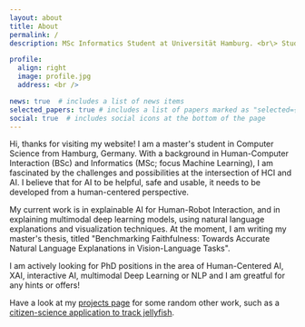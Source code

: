 ```yaml
---
layout: about
title: About
permalink: /
description: MSc Informatics Student at Universität Hamburg. <br\> Student Research Assistant, <a href="https://www.inf.uni-hamburg.de/en/inst/ab/wtm">Knowledge Technology Group<\a>

profile:
  align: right
  image: profile.jpg
  address: <br />

news: true  # includes a list of news items
selected_papers: true # includes a list of papers marked as "selected={true}"
social: true  # includes social icons at the bottom of the page
---
```


Hi, thanks for visiting my website! I am a master's student in Computer Science from Hamburg, Germany. With a background in Human-Computer Interaction (BSc) and Informatics (MSc; focus Machine Learning), I am fascinated by the challenges and possibilities at the intersection of HCI and AI. I believe that for AI to be helpful, safe and usable, it needs to be developed from a human-centered perspective.

My current work is in explainable AI for Human-Robot Interaction, and in explaining multimodal deep learning models, using natural language explanations and visualization techniques. At the moment, I am writing my master's thesis, titled "Benchmarking Faithfulness: Towards Accurate Natural Language Explanations in Vision-Language Tasks".

I am actively looking for PhD positions in the area of Human-Centered AI, XAI, interactive AI, multimodal Deep Learning or NLP and I am greatful for any hints or offers!

Have a look at my [projects page](/projects) for some random other work, such as a [citizen-science application to track jellyfish](/projects/1_jelly_spotter/).